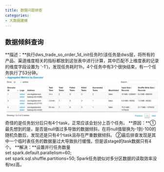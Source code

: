```yaml
---
title: 数据问题排查
categories:
- 大数据建模
---
```

## 数据倾斜查询
**描述：**执行dws_trade_so_order_1d_init任务时(该任务是dws层，将所有的产品、渠道维度相关的指标都放到这张表中进行计算，其中匹配不上维度表的记录的维度字段设置为 '-1')，发现任务耗时1h，4个任务中有3个很快结束，有一个任务执行了53分钟。
![image.png](数据问题排查.assets\d3cca187d3d54e20b8d20d7f44d773b7.png)
奇怪的是任务划分后只有4个task，正常应该会划分上百个任务。
**原因：**①最先想到的是，是否是null值过多导致的数据倾斜，在将null值替换为-1到-100的随机负数后，发现还是只有4个task且存在严重数据倾斜。 ②最后排查发现是其中一个临时表任务的数据量过大导致执行缓慢。但是该stage的task数据只有4个。
**解决：**设置并行任务数量  
set spark.default.parallelism=60;  
set spark.sql.shuffle.partitions=50;
Spark任务貌似对多分区数据的读取效率没有tez高。

